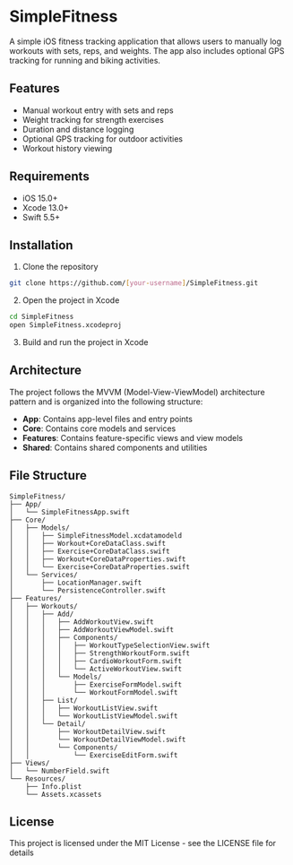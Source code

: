 # SimpleFitness

A simple iOS fitness tracking application that allows users to manually log workouts with sets, reps, and weights. The app also includes optional GPS tracking for running and biking activities.

## Features

- Manual workout entry with sets and reps
- Weight tracking for strength exercises
- Duration and distance logging
- Optional GPS tracking for outdoor activities
- Workout history viewing

## Requirements

- iOS 15.0+
- Xcode 13.0+
- Swift 5.5+

## Installation

1. Clone the repository
```bash
git clone https://github.com/[your-username]/SimpleFitness.git
```

2. Open the project in Xcode
```bash
cd SimpleFitness
open SimpleFitness.xcodeproj
```

3. Build and run the project in Xcode

## Architecture

The project follows the MVVM (Model-View-ViewModel) architecture pattern and is organized into the following structure:

- **App**: Contains app-level files and entry points
- **Core**: Contains core models and services
- **Features**: Contains feature-specific views and view models
- **Shared**: Contains shared components and utilities

## File Structure

```
SimpleFitness/
├── App/
│   └── SimpleFitnessApp.swift
├── Core/
│   ├── Models/
│   │   ├── SimpleFitnessModel.xcdatamodeld
│   │   ├── Workout+CoreDataClass.swift
│   │   ├── Exercise+CoreDataClass.swift
│   │   ├── Workout+CoreDataProperties.swift
│   │   └── Exercise+CoreDataProperties.swift
│   └── Services/
│       ├── LocationManager.swift
│       └── PersistenceController.swift
├── Features/
│   ├── Workouts/
│   │   ├── Add/
│   │   │   ├── AddWorkoutView.swift
│   │   │   ├── AddWorkoutViewModel.swift
│   │   │   ├── Components/
│   │   │   │   ├── WorkoutTypeSelectionView.swift
│   │   │   │   ├── StrengthWorkoutForm.swift
│   │   │   │   ├── CardioWorkoutForm.swift
│   │   │   │   └── ActiveWorkoutView.swift
│   │   │   └── Models/
│   │   │       ├── ExerciseFormModel.swift
│   │   │       └── WorkoutFormModel.swift
│   │   ├── List/
│   │   │   ├── WorkoutListView.swift
│   │   │   └── WorkoutListViewModel.swift
│   │   └── Detail/
│   │       ├── WorkoutDetailView.swift
│   │       └── WorkoutDetailViewModel.swift
│   │       └── Components/
│   │           └── ExerciseEditForm.swift
├── Views/
│   └── NumberField.swift
└── Resources/
    ├── Info.plist
    └── Assets.xcassets
```

## License

This project is licensed under the MIT License - see the LICENSE file for details 